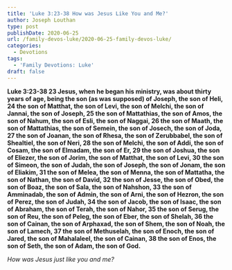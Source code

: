 ```yaml
---
title: 'Luke 3:23-38 How was Jesus Like You and Me?'
author: Joseph Louthan
type: post
publishDate: 2020-06-25
url: /family-devos-luke/2020-06-25-family-devos-luke/
categories:
  - Devotions
tags:
  - 'Family Devotions: Luke'
draft: false
---
```


**Luke 3:23-38 23 Jesus, when he began his ministry, was about thirty years of age, being the son (as was supposed) of Joseph, the son of Heli, 24 the son of Matthat, the son of Levi, the son of Melchi, the son of Jannai, the son of Joseph, 25 the son of Mattathias, the son of Amos, the son of Nahum, the son of Esli, the son of Naggai, 26 the son of Maath, the son of Mattathias, the son of Semein, the son of Josech, the son of Joda, 27 the son of Joanan, the son of Rhesa, the son of Zerubbabel, the son of Shealtiel, the son of Neri, 28 the son of Melchi, the son of Addi, the son of Cosam, the son of Elmadam, the son of Er, 29 the son of Joshua, the son of Eliezer, the son of Jorim, the son of Matthat, the son of Levi, 30 the son of Simeon, the son of Judah, the son of Joseph, the son of Jonam, the son of Eliakim, 31 the son of Melea, the son of Menna, the son of Mattatha, the son of Nathan, the son of David, 32 the son of Jesse, the son of Obed, the son of Boaz, the son of Sala, the son of Nahshon, 33 the son of Amminadab, the son of Admin, the son of Arni, the son of Hezron, the son of Perez, the son of Judah, 34 the son of Jacob, the son of Isaac, the son of Abraham, the son of Terah, the son of Nahor, 35 the son of Serug, the son of Reu, the son of Peleg, the son of Eber, the son of Shelah, 36 the son of Cainan, the son of Arphaxad, the son of Shem, the son of Noah, the son of Lamech, 37 the son of Methuselah, the son of Enoch, the son of Jared, the son of Mahalaleel, the son of Cainan, 38 the son of Enos, the son of Seth, the son of Adam, the son of God.**

*How was Jesus just like you and me?*